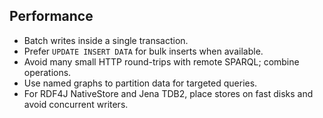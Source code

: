 ## Performance

- Batch writes inside a single transaction.
- Prefer `UPDATE INSERT DATA` for bulk inserts when available.
- Avoid many small HTTP round-trips with remote SPARQL; combine operations.
- Use named graphs to partition data for targeted queries.
- For RDF4J NativeStore and Jena TDB2, place stores on fast disks and avoid concurrent writers.

